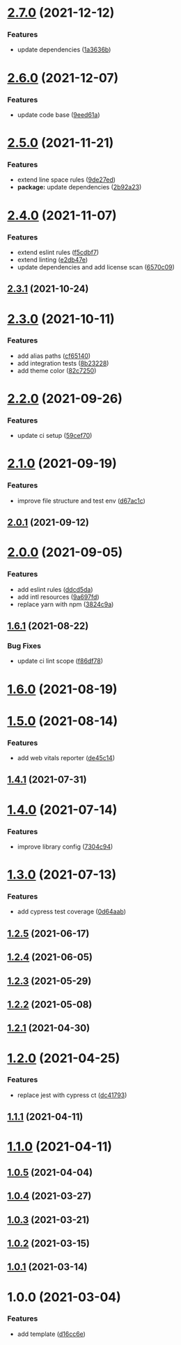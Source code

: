 # [2.7.0](https://github.com/kporten/template-react/compare/v2.6.0...v2.7.0) (2021-12-12)


### Features

* update dependencies ([1a3636b](https://github.com/kporten/template-react/commit/1a3636bccd825df5f48e6bda2e4bb1a30313e843))



# [2.6.0](https://github.com/kporten/template-react/compare/v2.5.0...v2.6.0) (2021-12-07)


### Features

* update code base ([9eed61a](https://github.com/kporten/template-react/commit/9eed61a1716b8bef1dfc8587341f1f9c090183c9))



# [2.5.0](https://github.com/kporten/template-react/compare/v2.4.0...v2.5.0) (2021-11-21)


### Features

* extend line space rules ([9de27ed](https://github.com/kporten/template-react/commit/9de27eda1439607025f5d4d270acb93339964a4a))
* **package:** update dependencies ([2b92a23](https://github.com/kporten/template-react/commit/2b92a234d734f1deb867fbf3b189dac99d5bb1d8))



# [2.4.0](https://github.com/kporten/template-react/compare/v2.3.1...v2.4.0) (2021-11-07)


### Features

* extend eslint rules ([f5cdbf7](https://github.com/kporten/template-react/commit/f5cdbf7d5e94c9b35528a38e4f0a10eb9aba7c1a))
* extend linting ([e2db47e](https://github.com/kporten/template-react/commit/e2db47e865b1cbb03c92184946197a9a5467d7af))
* update dependencies and add license scan ([6570c09](https://github.com/kporten/template-react/commit/6570c0971d6087ade0522cf3eb819e58fc6c7441))



## [2.3.1](https://github.com/kporten/template-react/compare/v2.3.0...v2.3.1) (2021-10-24)



# [2.3.0](https://github.com/kporten/template-react/compare/v2.2.0...v2.3.0) (2021-10-11)


### Features

* add alias paths ([cf65140](https://github.com/kporten/template-react/commit/cf65140e9509f90fd81cc25fe12e97506a20d29c))
* add integration tests ([8b23228](https://github.com/kporten/template-react/commit/8b232285b3e3704d0bb954a142b053679c3bf51d))
* add theme color ([82c7250](https://github.com/kporten/template-react/commit/82c7250c593a58349347d313ffbac66f8122013e))



# [2.2.0](https://github.com/kporten/template-react/compare/v2.1.0...v2.2.0) (2021-09-26)


### Features

* update ci setup ([59cef70](https://github.com/kporten/template-react/commit/59cef70222f83380032098423b5c3b8c308d441c))



# [2.1.0](https://github.com/kporten/template-react/compare/v2.0.1...v2.1.0) (2021-09-19)


### Features

* improve file structure and test env ([d67ac1c](https://github.com/kporten/template-react/commit/d67ac1c75d32ee44e61ae75219d88a31f58d34f4))



## [2.0.1](https://github.com/kporten/template-react/compare/v2.0.0...v2.0.1) (2021-09-12)



# [2.0.0](https://github.com/kporten/template-react/compare/v1.6.1...v2.0.0) (2021-09-05)


### Features

* add eslint rules ([ddcd5da](https://github.com/kporten/template-react/commit/ddcd5dafe253c30174ddee85be95a9bad64d3f67))
* add intl resources ([9a697fd](https://github.com/kporten/template-react/commit/9a697fd98253761e745535160ab87fede019b39e))
* replace yarn with npm ([3824c9a](https://github.com/kporten/template-react/commit/3824c9a5f0a388e65940fb931f5e441fc6d3fcf6))



## [1.6.1](https://github.com/kporten/template-react/compare/v1.6.0...v1.6.1) (2021-08-22)


### Bug Fixes

* update ci lint scope ([f86df78](https://github.com/kporten/template-react/commit/f86df782644059b9ba945d297b0c5b19d5b2ce0c))



# [1.6.0](https://github.com/kporten/template-react/compare/v1.5.0...v1.6.0) (2021-08-19)



# [1.5.0](https://github.com/kporten/template-react/compare/v1.4.1...v1.5.0) (2021-08-14)


### Features

* add web vitals reporter ([de45c14](https://github.com/kporten/template-react/commit/de45c14e97af10513ebd030148cbd237d4cc1fbe))



## [1.4.1](https://github.com/kporten/template-react/compare/v1.4.0...v1.4.1) (2021-07-31)



# [1.4.0](https://github.com/kporten/template-react/compare/v1.3.0...v1.4.0) (2021-07-14)


### Features

* improve library config ([7304c94](https://github.com/kporten/template-react/commit/7304c94f65af7b3e27a5c76a4a63f0e216773dfd))



# [1.3.0](https://github.com/kporten/template-react/compare/v1.2.5...v1.3.0) (2021-07-13)


### Features

* add cypress test coverage ([0d64aab](https://github.com/kporten/template-react/commit/0d64aab9defc5332b8ae217b363b607fb245bc3d))



## [1.2.5](https://github.com/kporten/template-react/compare/v1.2.4...v1.2.5) (2021-06-17)



## [1.2.4](https://github.com/kporten/template-react/compare/v1.2.3...v1.2.4) (2021-06-05)



## [1.2.3](https://github.com/kporten/template-react/compare/v1.2.2...v1.2.3) (2021-05-29)



## [1.2.2](https://github.com/kporten/template-react/compare/v1.2.1...v1.2.2) (2021-05-08)



## [1.2.1](https://github.com/kporten/template-react/compare/v1.2.0...v1.2.1) (2021-04-30)



# [1.2.0](https://github.com/kporten/template-react/compare/v1.1.1...v1.2.0) (2021-04-25)


### Features

* replace jest with cypress ct ([dc41793](https://github.com/kporten/template-react/commit/dc41793bb2b52e0595f13050e621a054551c434c))



## [1.1.1](https://github.com/kporten/template-react/compare/v1.1.0...v1.1.1) (2021-04-11)



# [1.1.0](https://github.com/kporten/template-react/compare/v1.0.5...v1.1.0) (2021-04-11)



## [1.0.5](https://github.com/kporten/template-react/compare/v1.0.4...v1.0.5) (2021-04-04)



## [1.0.4](https://github.com/kporten/template-react/compare/v1.0.3...v1.0.4) (2021-03-27)



## [1.0.3](https://github.com/kporten/template-react/compare/v1.0.2...v1.0.3) (2021-03-21)



## [1.0.2](https://github.com/kporten/template-react/compare/v1.0.1...v1.0.2) (2021-03-15)



## [1.0.1](https://github.com/kporten/template-react/compare/v1.0.0...v1.0.1) (2021-03-14)



# 1.0.0 (2021-03-04)


### Features

* add template ([d16cc6e](https://github.com/kporten/template-react/commit/d16cc6eb6eb53e2d7153c90a3b6927c15ee51f50))



